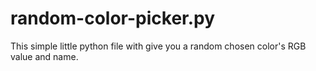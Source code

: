 # random-color-picker.py

This simple little python file with give you a random chosen color's RGB value and name.
